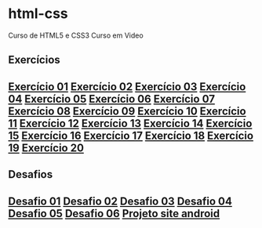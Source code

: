 # html-css
 Curso de HTML5 e CSS3 Curso em Video

<h2>Exercícios<h2>
<a href="exercícios/ex001">Exercício 01</a>
<a href="exercícios/ex002">Exercício 02</a>
<a href="exercícios/ex003">Exercício 03</a>
<a href="exercícios/ex004">Exercício 04</a>
<a href="exercícios/ex006">Exercício 05</a>
<a href="exercícios/ex007">Exercício 06</a>
<a href="exercícios/ex008">Exercício 07</a>
<a href="exercícios/ex009">Exercício 08</a>
<a href="exercícios/ex010">Exercício 09</a>
<a href="exercícios/ex011">Exercício 10</a>
<a href="exercícios/ex012">Exercício 11</a>
<a href="exercícios/ex013">Exercício 12</a>
<a href="exercícios/ex014">Exercício 13</a>
<a href="exercícios/ex015">Exercício 14</a>
<a href="exercícios/ex016">Exercício 15</a>
<a href="exercícios/ex017">Exercício 16</a>
<a href="exercícios/ex018">Exercício 17</a>
<a href="exercícios/ex019">Exercício 18</a>
<a href="exercícios/ex020">Exercício 19</a>
<a href="exercícios/ex021">Exercício 20</a>

<h2>Desafios<h2>
<a href="exercícios/d005">Desafio 01</a>
<a href="exercícios/d006">Desafio 02</a>
<a href="exercícios/d007">Desafio 03</a>
<a href="exercícios/d008">Desafio 04</a>
<a href="exercícios/d009">Desafio 05</a>
<a href="exercícios/d010">Desafio 06</a>
<a href="exercícios/d010(1)">Projeto site android</a>